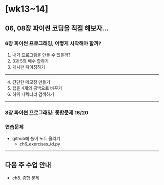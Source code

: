 # [wk13~14]

## 06, 08장 파이썬 코딩을 직접 해보자...

### 6장 파이썬 프로그래밍, 어떻게 시작해야 할까?

1. 내가 프로그램을 만들 수 있을까?
2. 3과 5의 배수 합하기
3. 게시판 페이징하기
---
4. 간단한 메모장 만들기
5. 탭을 4개의 공백으로 바꾸기
6. 하위 디렉터리 검색하기
---

### 8장 파이썬 프로그래밍: 종합문제 16/20

### 연습문제

- github에 풀이 노트 올리기
  - ch6_exercises_id.py

---

## 다음 주 수업 안내
- ch8. 종합 문제 

